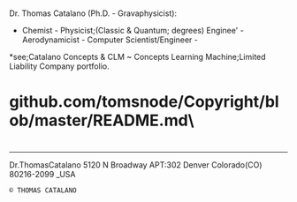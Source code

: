 #
Dr. Thomas Catalano (Ph.D. - Gravaphysicist):
- Chemist - Physicist;(Classic & Quantum; degrees) Enginee' - Aerodynamicist - Computer Scientist/Engineer -


*see;Catalano Concepts & CLM ~ Concepts Learning Machine;Limited Liability Company portfolio.



# github.com/tomsnode/Copyright/blob/master/README.md\

#

--------------
Dr.ThomasCatalano
5120 N Broadway APT:302
Denver Colorado(CO) 80216-2099 _USA

    © THOMAS CATALANO






